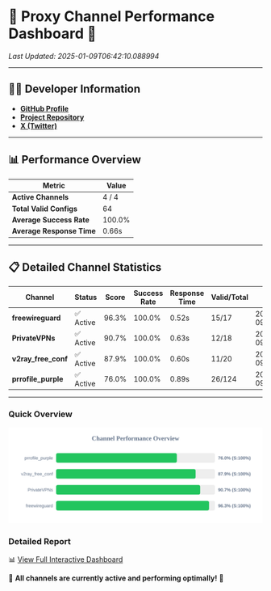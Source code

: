 # 🌟 Proxy Channel Performance Dashboard 🌟

_Last Updated: 2025-01-09T06:42:10.088994_

---

## 👩‍💻 Developer Information

- **[GitHub Profile](https://github.com/4n0nymou3)**  
- **[Project Repository](https://github.com/4n0nymou3/multi-proxy-config-fetcher)**  
- **[X (Twitter)](https://x.com/4n0nymou3)**  

---

## 📊 Performance Overview

| Metric                | Value       |
|-----------------------|-------------|
| **Active Channels**   | 4 / 4       |
| **Total Valid Configs** | 64          |
| **Average Success Rate** | 100.0%      |
| **Average Response Time** | 0.66s       |

---

## 📋 Detailed Channel Statistics

| Channel          | Status     | Score  | Success Rate | Response Time | Valid/Total | Last Success               |
|------------------|------------|--------|--------------|---------------|-------------|----------------------------|
| **freewireguard**  | ✅ Active  | 96.3%  | 100.0% | 0.52s         | 15/17       | 2025-01-09T06:42:10.087138 |
| **PrivateVPNs**  | ✅ Active  | 90.7%  | 100.0% | 0.63s         | 12/18       | 2025-01-09T06:42:09.540656 |
| **v2ray_free_conf**  | ✅ Active  | 87.9%  | 100.0% | 0.60s         | 11/20       | 2025-01-09T06:42:08.873770 |
| **prrofile_purple**  | ✅ Active  | 76.0%  | 100.0% | 0.89s         | 26/124       | 2025-01-09T06:42:08.230888 |

---

### Quick Overview
<div align="center">
  <a href="https://raw.githubusercontent.com/nullluser/NullRepo/refs/heads/main/assets/channel_stats_chart.svg">
    <img src="https://raw.githubusercontent.com/nullluser/NullRepo/refs/heads/main/assets/channel_stats_chart.svg" alt="Source Performance Statistics" width="800">
  </a>
</div>

### Detailed Report
📊 [View Full Interactive Dashboard](https://htmlpreview.github.io/?https://github.com/nullluser/NullRepo/blob/main/assets/performance_report.html)

🎉 **All channels are currently active and performing optimally!** 🎉
